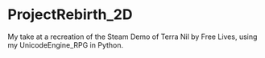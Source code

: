# ProjectRebirth_2D
My take at a recreation of the Steam Demo of Terra Nil by Free Lives, using my UnicodeEngine_RPG in Python.
